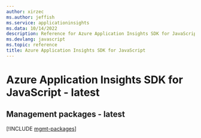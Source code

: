 ```yaml
---
author: xirzec
ms.author: jeffish
ms.service: applicationinsights
ms.data: 10/14/2022
description: Reference for Azure Application Insights SDK for JavaScript
ms.devlang: javascript
ms.topic: reference
title: Azure Application Insights SDK for JavaScript
---
```

# Azure Application Insights SDK for JavaScript - latest

## Management packages - latest
[!INCLUDE [mgmt-packages](application-insights-mgmt-index.md)]